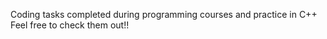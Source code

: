 Coding tasks completed during programming courses and practice in C++
Feel free to check them out!!
